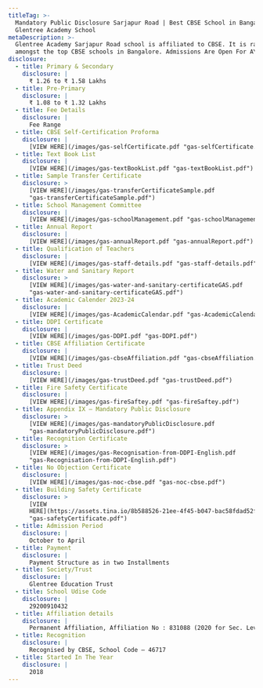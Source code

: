 ```yaml
---
titleTag: >-
  Mandatory Public Disclosure Sarjapur Road | Best CBSE School in Bangalore |
  Glentree Academy School
metaDescription: >-
  Glentree Academy Sarjapur Road school is affiliated to CBSE. It is ranked
  amongst the top CBSE schools in Bangalore. Admissions Are Open For AY 2024-25.
disclosure:
  - title: Primary & Secondary
    disclosure: |
      ₹ 1.26 to ₹ 1.58 Lakhs
  - title: Pre-Primary
    disclosure: |
      ₹ 1.08 to ₹ 1.32 Lakhs
  - title: Fee Details
    disclosure: |
      Fee Range
  - title: CBSE Self-Certification Proforma
    disclosure: |
      [VIEW HERE](/images/gas-selfCertificate.pdf "gas-selfCertificate.pdf")
  - title: Text Book List
    disclosure: |
      [VIEW HERE](/images/gas-textBookList.pdf "gas-textBookList.pdf")
  - title: Sample Transfer Certificate
    disclosure: >
      [VIEW HERE](/images/gas-transferCertificateSample.pdf
      "gas-transferCertificateSample.pdf")
  - title: School Management Committee
    disclosure: |
      [VIEW HERE](/images/gas-schoolManagement.pdf "gas-schoolManagement.pdf")
  - title: Annual Report
    disclosure: |
      [VIEW HERE](/images/gas-annualReport.pdf "gas-annualReport.pdf")
  - title: Qualification of Teachers
    disclosure: |
      [VIEW HERE](/images/gas-staff-details.pdf "gas-staff-details.pdf")
  - title: Water and Sanitary Report
    disclosure: >
      [VIEW HERE](/images/gas-water-and-sanitary-certificateGAS.pdf
      "gas-water-and-sanitary-certificateGAS.pdf")
  - title: Academic Calender 2023-24
    disclosure: |
      [VIEW HERE](/images/gas-AcademicCalendar.pdf "gas-AcademicCalendar.pdf")
  - title: DDPI Certificate
    disclosure: |
      [VIEW HERE](/images/gas-DDPI.pdf "gas-DDPI.pdf")
  - title: CBSE Affiliation Certificate
    disclosure: |
      [VIEW HERE](/images/gas-cbseAffiliation.pdf "gas-cbseAffiliation.pdf")
  - title: Trust Deed
    disclosure: |
      [VIEW HERE](/images/gas-trustDeed.pdf "gas-trustDeed.pdf")
  - title: Fire Safety Certificate
    disclosure: |
      [VIEW HERE](/images/gas-fireSaftey.pdf "gas-fireSaftey.pdf")
  - title: Appendix IX – Mandatory Public Disclosure
    disclosure: >
      [VIEW HERE](/images/gas-mandatoryPublicDisclosure.pdf
      "gas-mandatoryPublicDisclosure.pdf")
  - title: Recognition Certificate
    disclosure: >
      [VIEW HERE](/images/gas-Recognisation-from-DDPI-English.pdf
      "gas-Recognisation-from-DDPI-English.pdf")
  - title: No Objection Certificate
    disclosure: |
      [VIEW HERE](/images/gas-noc-cbse.pdf "gas-noc-cbse.pdf")
  - title: Building Safety Certificate
    disclosure: >
      [VIEW
      HERE](https://assets.tina.io/8b588526-21ee-4f45-b047-bac58fdad52f/Building%20Safety%20Certificate%202023.pdf
      "gas-safetyCertificate.pdf")
  - title: Admission Period
    disclosure: |
      October to April
  - title: Payment
    disclosure: |
      Payment Structure as in two Installments
  - title: Society/Trust
    disclosure: |
      Glentree Education Trust
  - title: School Udise Code
    disclosure: |
      29200910432
  - title: Affiliation details
    disclosure: |
      Permanent Affiliation, Affiliation No : 831088 (2020 for Sec. Level)
  - title: Recognition
    disclosure: |
      Recognised by CBSE, School Code – 46717
  - title: Started In The Year
    disclosure: |
      2018
---
```


